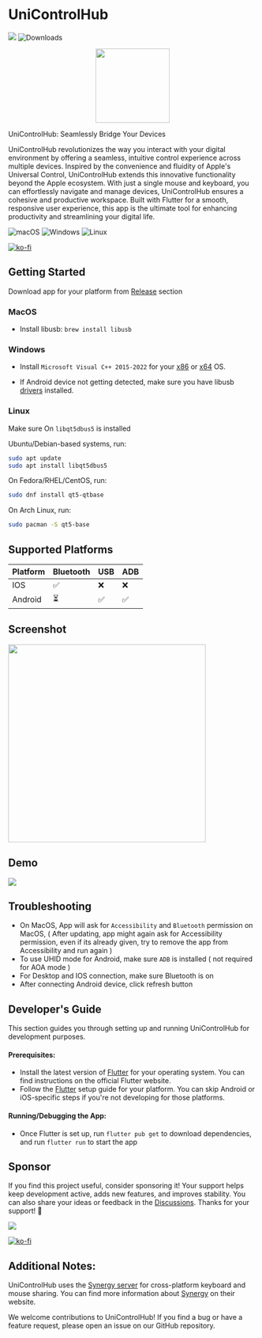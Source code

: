 # UniControlHub

[![](https://img.shields.io/static/v1?label=Sponsor&message=%E2%9D%A4&logo=GitHub&color=%23fe8e86)](https://github.com/sponsors/rohitsangwan01)
![Downloads](https://img.shields.io/github/downloads/rohitsangwan01/uni_control_hub/total.svg)

<p align="center">
  <img src="https://github.com/user-attachments/assets/41c886c0-f08c-4186-bc98-153aa2769d13" height=150 />
</p>

UniControlHub: Seamlessly Bridge Your Devices

UniControlHub revolutionizes the way you interact with your digital environment by offering a seamless, intuitive control experience across multiple devices. Inspired by the convenience and fluidity of Apple's Universal Control, UniControlHub extends this innovative functionality beyond the Apple ecosystem. With just a single mouse and keyboard, you can effortlessly navigate and manage devices, UniControlHub ensures a cohesive and productive workspace. Built with Flutter for a smooth, responsive user experience, this app is the ultimate tool for enhancing productivity and streamlining your digital life.

![macOS](https://img.shields.io/badge/mac%20os-000000?style=for-the-badge&logo=macos&logoColor=F0F0F0)
![Windows](https://img.shields.io/badge/Windows-0078D6?style=for-the-badge&logo=windows&logoColor=white)
![Linux](https://img.shields.io/badge/Linux-FCC624?style=for-the-badge&logo=linux&logoColor=black)

[![ko-fi](https://ko-fi.com/img/githubbutton_sm.svg)](https://ko-fi.com/rohitsangwan)

## Getting Started

Download app for your platform from [Release](https://github.com/rohitsangwan01/uni_control_hub/releases) section

### MacOS

- Install libusb: `brew install libusb`

### Windows

- Install `Microsoft Visual C++ 2015-2022` for your [x86](https://aka.ms/vs/17/release/vc_redist.x86.exe) or [x64](https://aka.ms/vs/17/release/vc_redist.x64.exe) OS.

- If Android device not getting detected, make sure you have libusb [drivers](https://github.com/libusb/libusb/wiki/Windows#driver-installation) installed.

### Linux

Make sure On `libqt5dbus5` is installed

Ubuntu/Debian-based systems, run:

```bash
sudo apt update
sudo apt install libqt5dbus5
```

On Fedora/RHEL/CentOS, run:

```bash
sudo dnf install qt5-qtbase
```

On Arch Linux, run:

```bash
sudo pacman -S qt5-base
```

## Supported Platforms

| Platform | Bluetooth | USB | ADB |
| -------- | --------- | --- | --- |
| IOS      | ✅        | ❌  | ❌  |
| Android  | ⏳        | ✅  | ✅  |

## Screenshot

<p align="start">
  <img src="https://github.com/rohitsangwan01/uni_control_hub/assets/59526499/7b2b87c3-4501-490b-a205-0e3815c4b583" height=400 />
</p>

## Demo

[![](http://markdown-videos-api.jorgenkh.no/youtube/KYsqdJkG2N0)](https://youtu.be/KYsqdJkG2N0)

## Troubleshooting

- On MacOS, App will ask for `Accessibility` and `Bluetooth` permission on MacOS, ( After updating, app might again ask for Accessibility permission, even if its already given, try to remove the app from Accessibility and run again )
- To use UHID mode for Android, make sure `ADB` is installed ( not required for AOA mode )
- For Desktop and IOS connection, make sure Bluetooth is on
- After connecting Android device, click refresh button

## Developer's Guide

This section guides you through setting up and running UniControlHub for development purposes.

#### Prerequisites:

- Install the latest version of [Flutter](https://flutter-ko.dev/get-started/install) for your operating system. You can find instructions on the official Flutter website.
- Follow the [Flutter](https://flutter-ko.dev/get-started/install) setup guide for your platform. You can skip Android or iOS-specific steps if you're not developing for those platforms.

#### Running/Debugging the App:

- Once Flutter is set up, run `flutter pub get` to download dependencies, and run `flutter run` to start the app

## Sponsor

If you find this project useful, consider sponsoring it! Your support helps keep development active, adds new features, and improves stability. You can also share your ideas or feedback in the [Discussions](https://github.com/rohitsangwan01/uni_control_hub/discussions). Thanks for your support! 🚀

[![](https://img.shields.io/static/v1?label=Sponsor&message=%E2%9D%A4&logo=GitHub&color=%23fe8e86)](https://github.com/sponsors/rohitsangwan01)

[![ko-fi](https://ko-fi.com/img/githubbutton_sm.svg)](https://ko-fi.com/rohitsangwan)

## Additional Notes:

UniControlHub uses the [Synergy server](https://github.com/symless/synergy-core) for cross-platform keyboard and mouse sharing. You can find more information about [Synergy](https://symless.com/synergy) on their website.

We welcome contributions to UniControlHub! If you find a bug or have a feature request, please open an issue on our GitHub repository.
